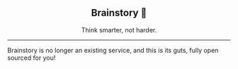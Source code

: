 <p align="center"> 
  <h2 align="center">Brainstory 🧠</h2>  
    <p align="center">
    Think smarter, not harder.
    <hr />
    Brainstory is no longer an existing service, and this is its guts, fully open sourced for you!
  </p>
</p>
